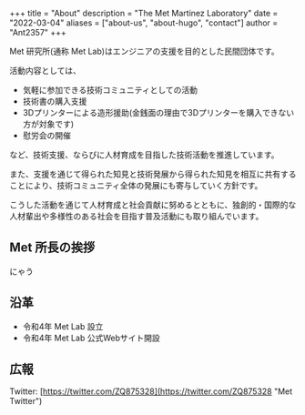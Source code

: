 +++
title = "About"
description = "The Met Martinez Laboratory"
date = "2022-03-04"
aliases = ["about-us", "about-hugo", "contact"]
author = "Ant2357"
+++

Met 研究所(通称 Met Lab)はエンジニアの支援を目的とした民間団体です。

活動内容としては、

* 気軽に参加できる技術コミュニティとしての活動
* 技術書の購入支援
* 3Dプリンターによる造形援助(金銭面の理由で3Dプリンターを購入できない方が対象です)
* 慰労会の開催

など、技術支援、ならびに人材育成を目指した技術活動を推進しています。

また、支援を通じて得られた知見と技術発展から得られた知見を相互に共有することにより、技術コミュニティ全体の発展にも寄与していく方針です。

こうした活動を通じて人材育成と社会貢献に努めるとともに、独創的・国際的な人材輩出や多様性のある社会を目指す普及活動にも取り組んでいます。

## Met 所長の挨拶
にゃう

## 沿革
* 令和4年 Met Lab 設立
* 令和4年 Met Lab 公式Webサイト開設

## 広報
Twitter: [https://twitter.com/ZQ875328](https://twitter.com/ZQ875328 "Met Twitter")